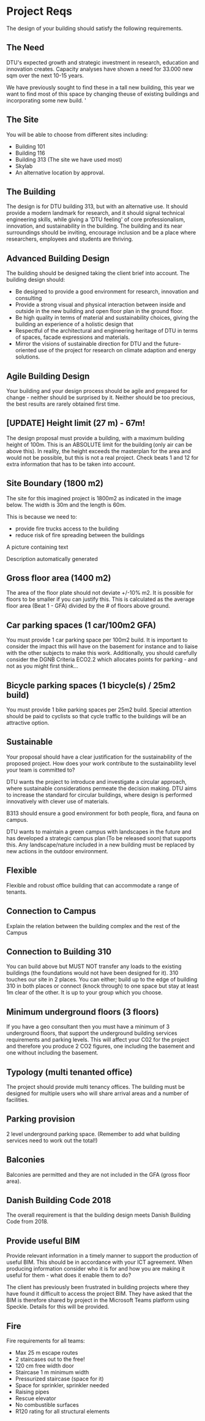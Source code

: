 # Project Reqs

The design of your building should satisfy the following requirements.

## The Need

DTU's expected growth and strategic investment in research, education and innovation creates. Capacity analyses have shown a need for 33.000 new sqm over the next 10-15 years. 

We have previously sought to find these in a tall new building, this year  we want to find most of this space by changing theuse of existing buildings and incorporating some new build.
'
## The Site
You will be able to choose from different sites including:

* Building 101
* Building 116
* Building 313 (The site we have used most)
* Skylab
* An alternative location by approval.

## The Building 

The design is for DTU building 313, but with an alternative use. It should provide a modern landmark for research, and it should signal technical engineering skills, while giving a 'DTU feeling' of core professionalism, innovation, and sustainability in the building. The building and its near surroundings should be inviting, encourage inclusion and be a place where researchers, employees and students are thriving. 

## Advanced Building Design 

The building should be designed taking the client brief into account. The building design should: 

* Be designed to provide a good environment for research, innovation and consulting
* Provide a strong visual and physical interaction between inside and outside in the new building and open floor plan in the ground floor. 
* Be high quality in terms of material and sustainability choices, giving the building an experience of a holistic design that
* Respectful of the architectural and engineering heritage of DTU in terms of spaces, facade expressions and materials. 
* Mirror the visions of sustainable direction for DTU and the future-oriented use of the project for research on climate adaption and energy solutions.   

## Agile Building Design

Your building and your design process should be agile and prepared for change - neither should be surprised by it. Neither should be too precious, the best results are rarely obtained first time. 

## [UPDATE] Height limit (27 m) - 67m!

The design proposal must provide a building, with a maximum building height of 100m. This is an ABSOLUTE limit for the building (only air can be above this). In reality, the height exceeds the masterplan for the area and would not be possible, but this is not a real project. Check beats 1 and 12 for extra information that has to be taken into account. 

## Site Boundary (1800 m2) 

The site for this imagined project is 1800m2 as indicated in the image below. The width is 30m and the length is 60m. 

This is because we need to: 
* provide fire trucks access to the building 
* reduce risk of fire spreading between the buildings 

 
A picture containing text

Description automatically generated 

## Gross floor area (1400 m2) 

The area of the floor plate should not deviate +/-10% m2. It is possible for floors to be smaller if you can justify this. This is calculated as the average floor area (Beat 1 - GFA) divided by the # of floors above ground. 

## Car parking spaces (1 car/100m2 GFA) 

You must provide 1 car parking space per 100m2 build. It is important to consider the impact this will have on the basement for instance and to liaise with the other subjects to make this work. Additionally, you should carefully consider the DGNB Criteria ECO2.2 which allocates points for parking - and not as you might first think… 

## Bicycle parking spaces (1 bicycle(s) / 25m2 build) 

You must provide 1 bike parking spaces per 25m2 build. Special attention should be paid to cyclists so that cycle traffic to the buildings will be an attractive option. 

## Sustainable 

Your proposal should have a clear justification for the sustainability of the proposed project. How does your work contribute to the sustainability level your team is committed to? 

DTU wants the project to introduce and investigate a circular approach, where sustainable considerations permeate the decision making. DTU aims to increase the standard for circular buildings, where design is performed innovatively with clever use of materials. 

B313 should ensure a good environment for both people, flora, and fauna on campus. 

DTU wants to maintain a green campus with landscapes in the future and has developed a strategic campus plan (To be released soon) that supports this. Any landscape/nature included in a new building must be replaced by new actions in the outdoor environment. 

## Flexible 

Flexible and robust office building that can accommodate a range of tenants. 

## Connection to Campus 

Explain the relation between the building complex and the rest of the Campus 

## Connection to Building 310 

You can build above but MUST NOT transfer any loads to the existing buildings (the foundations would not have been designed for it). 310 touches our site in 2 places. You can either; build up to the edge of building 310 in both places or connect (knock through) to one space but stay at least 1m clear of the other. It is up to your group which you choose. 

## Minimum underground floors (3 floors) 

If you have a geo consultant then you must have a minimum of 3 underground floors, that support the underground building services requirements and parking levels. This will affect your C02 for the project and therefore you produce 2 CO2 figures, one including the basement and one without including the basement. 

## Typology (multi tenanted office) 

The project should provide multi tenancy offices. The building must be designed for multiple users who will share arrival areas and a number of facilities. 

## Parking provision 

2 level underground parking space. (Remember to add what building services need to work out the total!) 

## Balconies 

Balconies are permitted and they are not included in the GFA (gross floor area). 

## Danish Building Code 2018 

The overall requirement is that the building design meets Danish Building Code from 2018. 

## Provide useful BIM 

Provide relevant information in a timely manner to support the production of useful BIM. This should be in accordance with your ICT agreement. When producing information consider who it is for and how you are making it useful for them - what does it enable them to do?   

The client has previously been frustrated in building projects where they have found it difficult to access the project BIM. They have asked that the BIM is therefore shared by project in the Microsoft Teams platform using Speckle. Details for this will be provided. 

## Fire
Fire requirements for all teams: 

* Max 25 m escape routes 
* 2 staircases out to the free! 
* 120 cm free width door 
* Staircase 1 m minimum width 
* Pressurized staircase (space for it) 
* Space for sprinkler, sprinkler needed 
* Raising pipes 
* Rescue elevator 
* No combustible surfaces 
* R120 rating for all structural elements 
